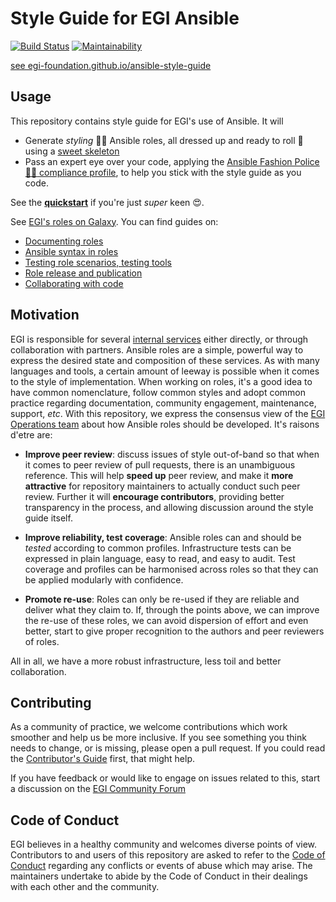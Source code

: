# Style Guide for EGI Ansible

[![Build Status](https://travis-ci.org/EGI-Foundation/ansible-style-guide.svg?branch=master)](https://travis-ci.org/EGI-Foundation/ansible-style-guide) [![Maintainability](https://api.codeclimate.com/v1/badges/f92ace02a15c3ecd758e/maintainability)](https://codeclimate.com/github/EGI-Foundation/ansible-style-guide/maintainability)

[see egi-foundation.github.io/ansible-style-guide](https://egi-foundtion.github.io/ansible-style-guide/)

## Usage

This repository contains style guide for EGI's use of Ansible.
It will

- Generate _styling_ 🏄🏾 Ansible roles, all dressed up and ready to roll 👗 using a [sweet skeleton](egi-galaxy-template)
- Pass an expert eye over your code, applying the [Ansible Fashion Police  :policeman: compliance profile](https://github.com/EGI-Foundation/ansible-fashion-police), to help you stick with the style guide as you code.

See the [**quickstart**](https://egi-foundation.github.io/ansible-style-guide/usage) if you're just _super_ keen 😍.


See [EGI's roles on Galaxy](https://galaxy.ansible.com/EGI-Foundation).
You can find guides on:

- [Documenting roles](https://egi-foundation.github.io/ansible-style-guide/role-documentation)
- [Ansible syntax in roles](https://egi-foundation.github.io/ansible-style-guide/ansible-syntax)
- [Testing role scenarios, testing tools](https://egi-foundation.github.io/ansible-style-guide/test)
- [Role release and publication](https://egi-foundation.github.io/ansible-style-guide/release-pub)
- [Collaborating with code](https://egi-foundation.github.io/ansible-style-guide/git)

## Motivation

EGI is responsible for several [internal services](https://www.egi.eu/internal-services) either directly, or through collaboration with partners.
Ansible roles are a simple, powerful way to express the desired state and composition of these services.
As with many languages and tools, a certain amount of leeway is possible when it comes to the style of implementation.
When working on roles, it's a good idea to have common nomenclature,
follow common styles and adopt common practice regarding documentation,
community engagement, maintenance, support, _etc_.
With this repository, we express the consensus view of the [EGI Operations team](https://www.egi.eu/internal-services/operations-coordination-and-support/)
about how Ansible roles should be developed. It's raisons d'etre are:

- **Improve peer review**: discuss issues of style out-of-band so that when it
  comes to peer review of pull requests, there is an unambiguous reference.
  This will help **speed up** peer review, and make it **more attractive** for
  repository maintainers to actually conduct such peer review.
  Further it will **encourage contributors**, providing better transparency in
  the process, and allowing discussion around the style guide itself.

- **Improve reliability,  test coverage**: Ansible roles can and should be _tested_ according to common profiles.
  Infrastructure tests can be expressed in plain language, easy to read, and easy to audit.
  Test coverage and profiles can be harmonised across roles so that they can be applied modularly with confidence.

- **Promote re-use**: Roles can only be re-used if they are reliable and deliver what they claim to.
  If, through the points above, we can improve the re-use of these roles, we can avoid dispersion of effort and even better, start to give proper recognition to the authors and peer reviewers of roles.

All in all, we have a more robust infrastructure, less toil and better collaboration.

## Contributing

As a community of practice, we welcome contributions which work
smoother and help us be more inclusive.
If you see something you think needs to change, or is missing, please
open a pull request.
If you could read the [Contributor's Guide](.github/CONTRIBUTING.md) first,
that might help.

If you have feedback or would like to engage on issues related to this, start a discussion on the [EGI Community Forum](https://community.egi.eu)

## Code of Conduct

EGI believes in a healthy community and welcomes diverse points of view.
Contributors to and users of this repository are asked to refer to the [Code of Conduct](.github/CODE_OF_CONDUCT.md) regarding any conflicts or events of abuse which may arise.
The maintainers undertake to abide by the Code of Conduct in their dealings with each other and the community.
